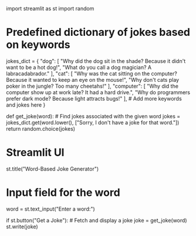 import streamlit as st
import random

# Predefined dictionary of jokes based on keywords
jokes_dict = {
    "dog": [
        "Why did the dog sit in the shade? Because it didn't want to be a hot dog!",
        "What do you call a dog magician? A labracadabrador."
    ],
    "cat": [
        "Why was the cat sitting on the computer? Because it wanted to keep an eye on the mouse!",
        "Why don't cats play poker in the jungle? Too many cheetahs!"
    ],
    "computer": [
        "Why did the computer show up at work late? It had a hard drive.",
        "Why do programmers prefer dark mode? Because light attracts bugs!"
    ],
    # Add more keywords and jokes here
}

def get_joke(word):
    # Find jokes associated with the given word
    jokes = jokes_dict.get(word.lower(), ["Sorry, I don't have a joke for that word."])
    return random.choice(jokes)

# Streamlit UI
st.title("Word-Based Joke Generator")

# Input field for the word
word = st.text_input("Enter a word:")

if st.button("Get a Joke"):
    # Fetch and display a joke
    joke = get_joke(word)
    st.write(joke)

